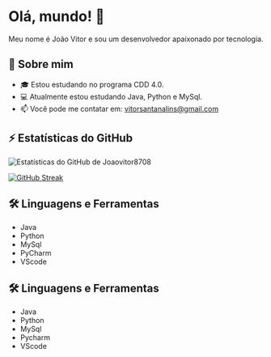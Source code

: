 # Olá, mundo! 👋

Meu nome é João Vitor e sou um desenvolvedor apaixonado por tecnologia.

## 🚀 Sobre mim
- 🎓 Estou estudando no programa CDD 4.0.
- 💻 Atualmente estou estudando Java, Python e MySql.
- 📫 Você pode me contatar em: vitorsantanalins@gmail.com

## ⚡ Estatísticas do GitHub
![Estatísticas do GitHub de Joaovitor8708](https://github-readme-stats.vercel.app/api?username=Joaovitor8708&show_icons=true&theme=radical)

[![GitHub Streak](https://github-readme-streak-stats.herokuapp.com?user=Joaovitor8708&theme=dark&hide_border=true&border_radius=15&date_format=M%20j%5B%2C%20Y%5D)](https://git.io/streak-stats)

## 🛠️ Linguagens e Ferramentas
- Java
- Python
- MySql
- PyCharm
- VScode


## 🛠️ Linguagens e Ferramentas
- Java
- Python
- MySql
- Pycharm
- VScode

